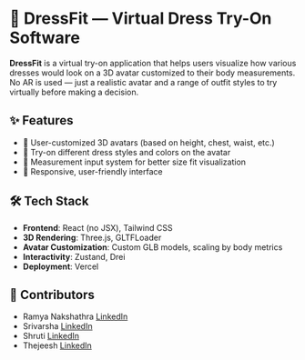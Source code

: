 # 👗 DressFit — Virtual Dress Try-On Software

**DressFit** is a virtual try-on application that helps users visualize how various dresses would look on a 3D avatar customized to their body measurements.  
No AR is used — just a realistic avatar and a range of outfit styles to try virtually before making a decision.

## ✨ Features

- 🎯 User-customized 3D avatars (based on height, chest, waist, etc.)
- 👕 Try-on different dress styles and colors on the avatar
- 📏 Measurement input system for better size fit visualization
- 📱 Responsive, user-friendly interface

## 🛠 Tech Stack

- **Frontend**: React (no JSX), Tailwind CSS  
- **3D Rendering**: Three.js, GLTFLoader  
- **Avatar Customization**: Custom GLB models, scaling by body metrics  
- **Interactivity**: Zustand, Drei  
- **Deployment**: Vercel

## 👥 Contributors

- Ramya Nakshathra  [LinkedIn](https://www.linkedin.com/in/ramya-nakshathra/)
- Srivarsha  [LinkedIn](https://www.linkedin.com/in/srivarsha-sivakumar-454924269/)
- Shruti  [LinkedIn](https://www.linkedin.com/in/shrutiselvakkumar/)
- Thejeesh [LinkedIn](https://www.linkedin.com/in/thejeesh-g-a53a40337/)


